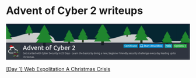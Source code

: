 # Advent of Cyber 2 writeups

![title](img/title.png)

[[Day 1] Web Expolitation A Christmas Crisis](day1)
